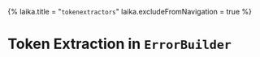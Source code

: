 {%
laika.title = "`tokenextractors`"
laika.excludeFromNavigation = true
%}

# Token Extraction in `ErrorBuilder`
